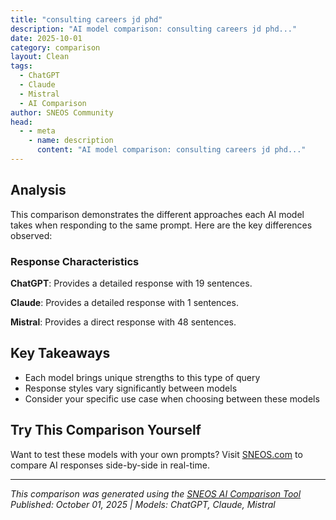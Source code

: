 ```yaml
---
title: "consulting careers jd phd"
description: "AI model comparison: consulting careers jd phd..."
date: 2025-10-01
category: comparison
layout: Clean
tags:
  - ChatGPT
  - Claude
  - Mistral
  - AI Comparison
author: SNEOS Community
head:
  - - meta
    - name: description
      content: "AI model comparison: consulting careers jd phd..."
---
```


<ChatComparison
  title="consulting careers jd phd"
  prompt="consulting careers jd phd"
  :responses='{"ChatGPT": "Certainly! Here\u2019s an overview of consulting careers for individuals with JD (Juris Doctor) and PhD degrees, including relevant roles, skills, and considerations:\n\n### Consulting Careers for JD and PhD Graduates\n\n---\n\n### 1. Consulting Opportunities for JD Graduates\n\n**Common Roles:**\n- Legal Consultant\n- Compliance Consultant\n- Risk Management Consultant\n- Regulatory Affairs Consultant\n- Management Consultant (with legal expertise)\n- Corporate Strategy Consultant (focus on legal implications)\n\n**Key Skills \u0026 Strengths:**\n- Strong analytical and critical thinking skills\n- Expertise in regulatory environments and legal frameworks\n- Contract analysis and negotiation\n- Risk assessment and mitigation\n- Strong communication and argumentation skills\n- Understanding of business and commercial law\n\n**Typical Employers:**\n- Management consulting firms (e.g., McKinsey, BCG, Bain)\n- Legal consulting firms\n- Big 4 advisory services (Deloitte, PwC, EY, KPMG)\n- Corporate legal departments\n- Regulatory agencies and think tanks\n\n**Career Path Insights:**\n- JD holders may start in legal departments or law firms and transition to consultancy roles focusing on compliance, corporate governance, or regulatory strategy.\n- Some firms have dedicated legal advisory practices.\n- Advanced policy consulting roles may be available, especially in government or non-profits.\n\n---\n\n### 2. Consulting Opportunities for PhD Graduates\n\n**Common Roles:**\n- Management Consultant (specializing in a technical or scientific domain)\n- Strategy Consultant\n- Research \u0026 Development (R\u0026D) Consultant\n- Data Science/Analytics Consultant\n- Life Sciences/Healthcare Consultant (for PhDs in biology, medicine)\n- Technology Consultant\n- Policy Consultant\n\n**Key Skills \u0026 Strengths:**\n- Deep subject-matter expertise in a specific domain\n- Research and data analysis skills\n- Ability to solve complex problems using quantitative and qualitative methods\n- Project management\n- Strong writing and presenting skills\n- Translating complex technical concepts into business value\n\n**Typical Employers:**\n- Top-tier management consulting firms\n- Specialist consulting firms in healthcare, technology, education, or environment\n- Government and policy consulting organizations\n- Corporate R\u0026D advisory firms\n- Market research and analytics companies\n\n**Career Path Insights:**\n- PhDs can leverage their expertise to advise clients on R\u0026D investments, innovation strategy, technical feasibility, or regulatory compliance.\n- Many management consulting firms value PhDs for their problem-solving abilities and may place them in strategic roles after training.\n- Transition to consulting often requires learning business frameworks and client engagement skills.\n\n---\n\n### 3. Combined JD \u002B PhD Consulting Opportunities\n\n**Unique Advantages:**\n- Expertise in legal aspects of highly technical fields (e.g., intellectual property law for biotech or engineering)\n- Competitive edge in regulatory consulting, especially in highly regulated industries like pharmaceuticals, energy, or finance\n- Ability to bridge complex technical knowledge and legal frameworks in policy development\n\n**Example Roles:**\n- Intellectual Property (IP) Strategy Consultant\n- Legal and Regulatory Strategy Consultant for Science/Tech Firms\n- Policy Advisor in Science \u0026 Technology Law\n- Compliance Consultant specialized in technical regulations\n\n---\n\n### Tips for Transitioning into Consulting with JD or PhD\n\n- Develop business acumen through courses (e.g., MBA, business analytics, etc.)\n- Network with consultants and alumni working in consulting firms\n- Prepare for case interviews (common in management consulting)\n- Highlight transferable skills: analytical ability, communication, research, problem-solving\n- Consider internships or project roles related to consulting during studies\n\n---\n\nIf you want, I can provide sample resumes, cover letters, or interview preparation tips tailored for JD or PhD candidates entering consulting. Just let me know!", "Claude": "# Consulting Careers for JD/PhD Holders\n\n## Why JDs and PhDs Are Valued in Consulting\n\n**Core Skills That Transfer:**\n- Advanced analytical and research capabilities\n- Complex problem-solving experience\n- Strong written and verbal communication\n- Subject matter expertise\n- Critical thinking and logical reasoning\n\n## Types of Consulting for Advanced Degree Holders\n\n### **Management Consulting**\n- **Top-tier firms:** McKinsey, BCG, Bain\n- **Strategy roles:** Corporate strategy, market entry, M\u0026A\n- **Implementation:** Organizational transformation, operations improvement\n\n### **Specialized Consulting**\n- **Legal/Regulatory:** Compliance, regulatory strategy, litigation support\n- **Industry-specific:** Healthcare, energy, financial services, technology\n- **Academic/Research:** Think tanks, policy consulting, expert witness work\n\n### **Boutique Consulting**\n- **Niche expertise:** Leveraging PhD specialization or legal background\n- **Independent consulting:** Solo practice or small firm partnerships\n- **Government consulting:** Policy analysis, regulatory affairs\n\n## Entry Strategies\n\n### **Traditional Paths**\n- **MBA programs:** Many top firms recruit heavily from MBA programs\n- **Direct application:** Leverage advanced degree for experienced hire positions\n- **Networking:** Academic and professional connections\n\n### **Alternative Routes**\n- **Internal consulting:** Corporate strategy roles within companies\n- **Government-to-private:** Policy experience \u2192 regulatory consulting\n- **Academic-to-industry:** Research expertise \u2192 specialized consulting\n\n## Compensation Expectations\n\n### **Management Consulting**\n- **Entry level (experienced hire):** $150K-200K\u002B base\n- **Senior levels:** $250K-500K\u002B total compensation\n- **Partner track:** $1M\u002B potential\n\n### **Specialized Consulting**\n- **Varies widely:** $100K-300K\u002B depending on niche and demand\n- **Expert witness work:** $300-1000\u002B per hour for testimonies\n\n## Preparation Tips\n\n### **Skills Development**\n- **Business acumen:** Take finance, strategy, or business courses\n- **Case interview prep:** Essential for top-tier firms\n- **Technology skills:** Excel, PowerPoint, data analysis tools\n- **Industry knowledge:** Stay current on business trends\n\n### **Application Strategy**\n- **Resume adaptation:** Translate academic/legal experience to business value\n- **Story development:** Articulate why consulting fits your career goals\n- **Network building:** Connect with consultants and recruiters\n- **Practice interviews:** Case studies and behavioral questions\n\n## Challenges to Consider\n\n- **Cultural transition:** Academic/legal \u2192 business environment\n- **Travel demands:** Significant time away from home\n- **Work-life balance:** Long hours and demanding deadlines\n- **Starting \u0022over\u0022:** May feel like step back initially despite advanced degrees\n\n## Success Factors\n\n- **Adaptability:** Willingness to learn new industries quickly\n- **Client focus:** Shift from research/analysis to actionable recommendations\n- **Team collaboration:** Moving from independent work to team-based projects\n- **Commercial mindset:** Understanding business impact and ROI\n\nWould you like me to elaborate on any specific aspect, such as preparation strategies for particular types of consulting or more details about the transition process?", "Mistral": "Consulting careers can be highly rewarding for individuals with a JD (Juris Doctor) or PhD (Doctor of Philosophy) background. Both degrees provide a strong foundation in analytical thinking, problem-solving, and research, which are valuable skills in the consulting industry. Here are some key points to consider:\n\n### JD in Consulting\n\n1. **Legal Consulting**:\n - **Specialization**: JDs can specialize in legal consulting, providing advice on regulatory compliance, intellectual property, mergers and acquisitions, and other legal matters.\n - **Roles**: Legal consultants, compliance officers, regulatory advisors.\n - **Firms**: Law firms, consulting firms with legal practices, in-house legal departments of corporations.\n\n2. **Management Consulting**:\n - **Skills**: JDs bring strong analytical and communication skills, which are valuable in management consulting.\n - **Roles**: Strategy consultants, operations consultants, risk management consultants.\n - **Firms**: Big Four consulting firms (Deloitte, PwC, EY, KPMG), boutique consulting firms, and specialized legal consulting firms.\n\n3. **Public Policy and Government Consulting**:\n - **Specialization**: JDs can work on public policy issues, regulatory affairs, and government relations.\n - **Roles**: Policy analysts, regulatory affairs consultants, government relations specialists.\n - **Firms**: Public policy consulting firms, think tanks, government agencies.\n\n### PhD in Consulting\n\n1. **Industry-Specific Consulting**:\n - **Specialization**: PhDs can specialize in consulting within their field of expertise, such as healthcare, technology, finance, or education.\n - **Roles**: Industry analysts, technical consultants, research consultants.\n - **Firms**: Industry-specific consulting firms, boutique consulting firms, and large multinational consulting firms.\n\n2. **Management Consulting**:\n - **Skills**: PhDs bring deep analytical skills, research expertise, and subject matter knowledge, which are valuable in management consulting.\n - **Roles**: Strategy consultants, operations consultants, data analysts.\n - **Firms**: Big Four consulting firms, McKinsey, BCG, Bain \u0026 Company, and other top-tier consulting firms.\n\n3. **Research and Development Consulting**:\n - **Specialization**: PhDs can work on R\u0026D projects, innovation strategies, and technology consulting.\n - **Roles**: R\u0026D consultants, innovation specialists, technology consultants.\n - **Firms**: Technology consulting firms, R\u0026D departments of corporations, and innovation labs.\n\n### General Tips for Consulting Careers\n\n1. **Networking**:\n - Attend industry conferences, join professional associations, and leverage alumni networks to build connections in the consulting industry.\n\n2. **Certifications**:\n - Consider obtaining relevant certifications such as the Certified Management Consultant (CMC) or specialized certifications in your field of expertise.\n\n3. **Internships and Experience**:\n - Gain practical experience through internships, part-time work, or volunteer projects to build a strong resume.\n\n4. **Continuous Learning**:\n - Stay updated with industry trends, new methodologies, and technological advancements to remain competitive.\n\n5. **Soft Skills**:\n - Develop strong communication, teamwork, and client management skills, which are crucial in consulting.\n\n### Transitioning into Consulting\n\n1. **Tailor Your Resume**:\n - Highlight transferable skills and relevant experience. Emphasize projects, research, and any consulting-related work.\n\n2. **Case Interviews**:\n - Prepare for case interviews, which are common in consulting recruitment. Practice solving business problems and presenting solutions.\n\n3. **Informational Interviews**:\n - Conduct informational interviews with professionals in the consulting industry to gain insights and advice.\n\n4. **Professional Development**:\n - Take courses or workshops in consulting methodologies, project management, and business strategy to enhance your skill set.\n\n### Conclusion\n\nBoth JD and PhD holders have unique strengths that can be leveraged in consulting careers. By focusing on their areas of expertise and developing the necessary skills, they can successfully transition into the consulting industry and make significant contributions."}' 
  published-date="22:18"
/>

## Analysis

This comparison demonstrates the different approaches each AI model takes when responding to the same prompt. Here are the key differences observed:

### Response Characteristics

**ChatGPT**: Provides a detailed response with 19 sentences. 

**Claude**: Provides a detailed response with 1 sentences. 

**Mistral**: Provides a direct response with 48 sentences. 

## Key Takeaways

- Each model brings unique strengths to this type of query
- Response styles vary significantly between models
- Consider your specific use case when choosing between these models

## Try This Comparison Yourself

Want to test these models with your own prompts? Visit [SNEOS.com](https://sneos.com) to compare AI responses side-by-side in real-time.

---

*This comparison was generated using the [SNEOS AI Comparison Tool](https://sneos.com)*
*Published: October 01, 2025 | Models: ChatGPT, Claude, Mistral*
